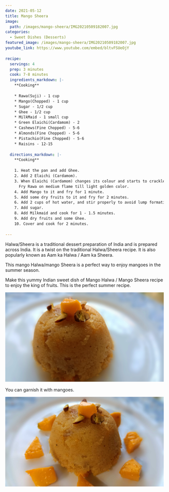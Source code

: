 ```yaml
---
date: 2021-05-12
title: Mango Sheera
image:
  path: /images/mango-sheera/IMG20210509182007.jpg
categories:
  - Sweet Dishes (Desserts)
featured_image: /images/mango-sheera/IMG20210509182007.jpg 
youtube_link: https://www.youtube.com/embed/bltvFSUeOjY

recipe:
  servings: 4
  prep: 3 minutes
  cook: 7-8 minutes
  ingredients_markdown: |-
    **Cooking**

    * Rawa(Suji) - 1 cup 
    * Mango(Chopped) - 1 cup 
    * Sugar - 1/2 cup 
    * Ghee - 1/2 cup 
    * MilkMaid - 1 small cup 
    * Green Elaichi(Cardamom) - 2
    * Cashews(Fine Chopped) - 5-6 
    * Almonds(Fine Chopped) - 5-6 
    * Pistachio(Fine Chopped) - 5-6 
    * Raisins - 12-15 

  directions_markdown: |-
    **Cooking**

    1. Heat the pan and add Ghee.
    2. Add 2 Elaichi (Cardamom). 
    3. When Elaichi (Cardamom) changes its colour and starts to crackle, then add Rawa(Suji).
      Fry Rawa on medium flame till light golden color.
    4. Add Mango to it and fry for 1 minute.
    5. Add some dry fruits to it and fry for 2 minutes.
    6. Add 2 cups of hot water, and stir properly to avoid lump formation.
    7. Add sugar.
    8. Add Milkmaid and cook for 1 - 1.5 minutes.
    9. Add dry fruits and some Ghee.
    10. Cover and cook for 2 minutes.

---
```

Halwa/Sheera is a traditional dessert preparation of India and is prepared across India.
It is a twist on the traditional Halwa/Sheera recipe.
It is also popularly known as Aam ka Halwa / Aam ka Sheera.

This mango Halwa/mango Sheera is a perfect way to enjoy mangoes in the summer season. 

Make this yummy Indian sweet dish of Mango Halwa / Mango Sheera recipe to enjoy the king of fruits. This is the perfect summer recipe.



![Mango Sheera](/images/mango-sheera/IMG20210509182344.jpg)

You can garnish it with mangoes.

![Mango Sheera](/images/mango-sheera/IMG20210509182836.jpg)
